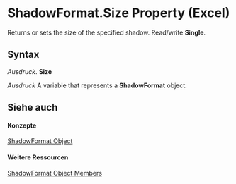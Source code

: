 
# ShadowFormat.Size Property (Excel)

Returns or sets the size of the specified shadow. Read/write  **Single**.


## Syntax

 _Ausdruck_. **Size**

 _Ausdruck_ A variable that represents a **ShadowFormat** object.


## Siehe auch


#### Konzepte


[ShadowFormat Object](2566c68e-f8d6-badc-3ce9-b6ae5f9c1cc2.md)
#### Weitere Ressourcen


[ShadowFormat Object Members](http://msdn.microsoft.com/library/5512df5b-d899-7942-1309-4cf8d28fe96a%28Office.15%29.aspx)